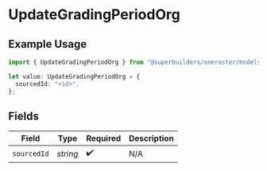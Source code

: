# UpdateGradingPeriodOrg

## Example Usage

```typescript
import { UpdateGradingPeriodOrg } from "@superbuilders/oneroster/models/operations";

let value: UpdateGradingPeriodOrg = {
  sourcedId: "<id>",
};
```

## Fields

| Field              | Type               | Required           | Description        |
| ------------------ | ------------------ | ------------------ | ------------------ |
| `sourcedId`        | *string*           | :heavy_check_mark: | N/A                |